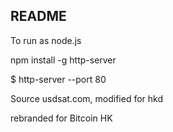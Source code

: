 ## README

To run as node.js

npm install -g http-server 

$ http-server --port 80

Source usdsat.com, modified for hkd

rebranded for Bitcoin HK


